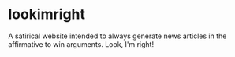 # lookimright
A satirical website intended to always generate news articles in the affirmative to win arguments. Look, I'm right!
